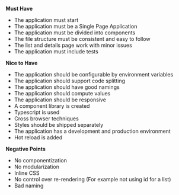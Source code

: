 **Must Have**

- The application must start
- The application must be a Single Page Application
- The application must be divided into components
- The file structure must be consistent and easy to follow
- The list and details page work with minor issues
- The application must include tests

**Nice to Have**

- The application should be configurable by environment variables
- The application should support code splitting
- The application should have good namings
- The application should compute values
- The application should be responsive
- A component library is created
- Typescript is used
- Cross browser techniques
- Styles should be shipped separately
- The application has a development and production environment
- Hot reload is added

**Negative Points**

- No componentization
- No modularization
- Inline CSS
- No control over re-rendering (For example not using id for a list)
- Bad naming
